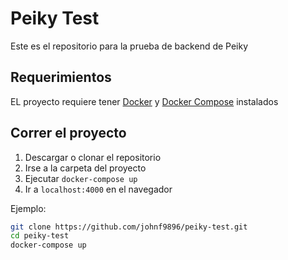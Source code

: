 # Peiky Test

Este es el repositorio para la prueba de backend de Peiky

## Requerimientos
EL proyecto requiere tener [Docker](https://docs.docker.com/install/) y [Docker Compose](https://docs.docker.com/compose/install/) instalados

## Correr el proyecto
1. Descargar o clonar el repositorio
2. Irse a la carpeta del proyecto
3. Ejecutar `docker-compose up`
4. Ir a `localhost:4000` en el navegador

Ejemplo:
```bash
git clone https://github.com/johnf9896/peiky-test.git
cd peiky-test
docker-compose up
```